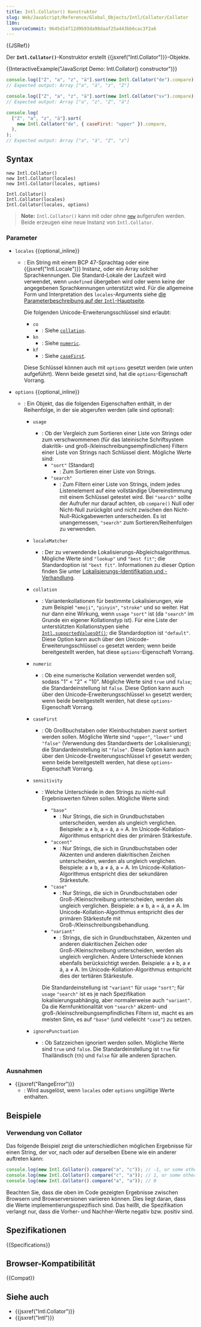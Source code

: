 ```yaml
---
title: Intl.Collator() Konstruktor
slug: Web/JavaScript/Reference/Global_Objects/Intl/Collator/Collator
l10n:
  sourceCommit: 9645d14f12d9b93da98daaf25a443bb6cac3f2a6
---
```


{{JSRef}}

Der **`Intl.Collator()`**-Konstruktor erstellt {{jsxref("Intl.Collator")}}-Objekte.

{{InteractiveExample("JavaScript Demo: Intl.Collator() constructor")}}

```js interactive-example
console.log(["Z", "a", "z", "ä"].sort(new Intl.Collator("de").compare));
// Expected output: Array ["a", "ä", "z", "Z"]

console.log(["Z", "a", "z", "ä"].sort(new Intl.Collator("sv").compare));
// Expected output: Array ["a", "z", "Z", "ä"]

console.log(
  ["Z", "a", "z", "ä"].sort(
    new Intl.Collator("de", { caseFirst: "upper" }).compare,
  ),
);
// Expected output: Array ["a", "ä", "Z", "z"]
```

## Syntax

```js-nolint
new Intl.Collator()
new Intl.Collator(locales)
new Intl.Collator(locales, options)

Intl.Collator()
Intl.Collator(locales)
Intl.Collator(locales, options)
```

> **Note:** `Intl.Collator()` kann mit oder ohne [`new`](/de/docs/Web/JavaScript/Reference/Operators/new) aufgerufen werden. Beide erzeugen eine neue Instanz von `Intl.Collator`.

### Parameter

- `locales` {{optional_inline}}

  - : Ein String mit einem BCP 47-Sprachtag oder eine {{jsxref("Intl.Locale")}} Instanz, oder ein Array solcher Sprachkennungen. Die Standard-Lokale der Laufzeit wird verwendet, wenn `undefined` übergeben wird oder wenn keine der angegebenen Sprachkennungen unterstützt wird. Für die allgemeine Form und Interpretation des `locales`-Arguments siehe [die Parameterbeschreibung auf der `Intl`-Hauptseite](/de/docs/Web/JavaScript/Reference/Global_Objects/Intl#locales_argument).

    Die folgenden Unicode-Erweiterungsschlüssel sind erlaubt:

    - `co`
      - : Siehe [`collation`](#collation).
    - `kn`
      - : Siehe [`numeric`](#numeric).
    - `kf`
      - : Siehe [`caseFirst`](#casefirst).

    Diese Schlüssel können auch mit `options` gesetzt werden (wie unten aufgeführt). Wenn beide gesetzt sind, hat die `options`-Eigenschaft Vorrang.

- `options` {{optional_inline}}

  - : Ein Objekt, das die folgenden Eigenschaften enthält, in der Reihenfolge, in der sie abgerufen werden (alle sind optional):

    - `usage`
      - : Ob der Vergleich zum Sortieren einer Liste von Strings oder zum verschwommenen (für das lateinische Schriftsystem diakritik- und groß-/kleinschreibungsempfindlichen) Filtern einer Liste von Strings nach Schlüssel dient. Mögliche Werte sind:
        - `"sort"` (Standard)
          - : Zum Sortieren einer Liste von Strings.
        - `"search"`
          - : Zum Filtern einer Liste von Strings, indem jedes Listenelement auf eine vollständige Übereinstimmung mit einem Schlüssel getestet wird. Bei `"search"` sollte der Aufrufer nur darauf achten, ob `compare()` Null oder Nicht-Null zurückgibt und nicht zwischen den Nicht-Null-Rückgabewerten unterscheiden. Es ist unangemessen, `"search"` zum Sortieren/Reihenfolgen zu verwenden.
    - `localeMatcher`
      - : Der zu verwendende Lokalisierungs-Abgleichsalgorithmus. Mögliche Werte sind `"lookup"` und `"best fit"`; die Standardoption ist `"best fit"`. Informationen zu dieser Option finden Sie unter [Lokalisierungs-Identifikation und -Verhandlung](/de/docs/Web/JavaScript/Reference/Global_Objects/Intl#locale_identification_and_negotiation).
    - `collation`
      - : Variantenkollationen für bestimmte Lokalisierungen, wie zum Beispiel `"emoji"`, `"pinyin"`, `"stroke"` und so weiter. Hat nur dann eine Wirkung, wenn `usage` `"sort"` ist (da `"search"` im Grunde ein eigener Kollationstyp ist). Für eine Liste der unterstützten Kollationstypen siehe [`Intl.supportedValuesOf()`](/de/docs/Web/JavaScript/Reference/Global_Objects/Intl/supportedValuesOf#supported_collation_types); die Standardoption ist `"default"`. Diese Option kann auch über den Unicode-Erweiterungsschlüssel `co` gesetzt werden; wenn beide bereitgestellt werden, hat diese `options`-Eigenschaft Vorrang.
    - `numeric`
      - : Ob eine numerische Kollation verwendet werden soll, sodass "1" < "2" < "10". Mögliche Werte sind `true` und `false`; die Standardeinstellung ist `false`. Diese Option kann auch über den Unicode-Erweiterungsschlüssel `kn` gesetzt werden; wenn beide bereitgestellt werden, hat diese `options`-Eigenschaft Vorrang.
    - `caseFirst`
      - : Ob Großbuchstaben oder Kleinbuchstaben zuerst sortiert werden sollen. Mögliche Werte sind `"upper"`, `"lower"` und `"false"` (Verwendung des Standardwerts der Lokalisierung); die Standardeinstellung ist `"false"`. Diese Option kann auch über den Unicode-Erweiterungsschlüssel `kf` gesetzt werden; wenn beide bereitgestellt werden, hat diese `options`-Eigenschaft Vorrang.
    - `sensitivity`

      - : Welche Unterschiede in den Strings zu nicht-null Ergebniswerten führen sollen. Mögliche Werte sind:

        - `"base"`
          - : Nur Strings, die sich in Grundbuchstaben unterscheiden, werden als ungleich verglichen. Beispiele: a ≠ b, a = á, a = A. Im Unicode-Kollation-Algorithmus entspricht dies der primären Stärkestufe.
        - `"accent"`
          - : Nur Strings, die sich in Grundbuchstaben oder Akzenten und anderen diakritischen Zeichen unterscheiden, werden als ungleich verglichen. Beispiele: a ≠ b, a ≠ á, a = A. Im Unicode-Kollation-Algorithmus entspricht dies der sekundären Stärkestufe.
        - `"case"`
          - : Nur Strings, die sich in Grundbuchstaben oder Groß-/Kleinschreibung unterscheiden, werden als ungleich verglichen. Beispiele: a ≠ b, a = á, a ≠ A. Im Unicode-Kollation-Algorithmus entspricht dies der primären Stärkestufe mit Groß-/Kleinschreibungsbehandlung.
        - `"variant"`
          - : Strings, die sich in Grundbuchstaben, Akzenten und anderen diakritischen Zeichen oder Groß-/Kleinschreibung unterscheiden, werden als ungleich verglichen. Andere Unterschiede können ebenfalls berücksichtigt werden. Beispiele: a ≠ b, a ≠ á, a ≠ A. Im Unicode-Kollation-Algorithmus entspricht dies der tertiären Stärkestufe.

        Die Standardeinstellung ist `"variant"` für `usage` `"sort"`; für `usage` `"search"` ist es je nach Spezifikation lokalisierungsabhängig, aber normalerweise auch `"variant"`. Da die Kernfunktionalität von `"search"` akzent- und groß-/kleinschreibungsempfindliches Filtern ist, macht es am meisten Sinn, es auf `"base"` (und vielleicht `"case"`) zu setzen.

    - `ignorePunctuation`
      - : Ob Satzzeichen ignoriert werden sollen. Mögliche Werte sind `true` und `false`. Die Standardeinstellung ist `true` für Thailändisch (`th`) und `false` für alle anderen Sprachen.

### Ausnahmen

- {{jsxref("RangeError")}}
  - : Wird ausgelöst, wenn `locales` oder `options` ungültige Werte enthalten.

## Beispiele

### Verwendung von Collator

Das folgende Beispiel zeigt die unterschiedlichen möglichen Ergebnisse für einen String, der vor, nach oder auf derselben Ebene wie ein anderer auftreten kann:

```js
console.log(new Intl.Collator().compare("a", "c")); // -1, or some other negative value
console.log(new Intl.Collator().compare("c", "a")); // 1, or some other positive value
console.log(new Intl.Collator().compare("a", "a")); // 0
```

Beachten Sie, dass die oben im Code gezeigten Ergebnisse zwischen Browsern und Browserversionen variieren können. Dies liegt daran, dass die Werte implementierungsspezifisch sind. Das heißt, die Spezifikation verlangt nur, dass die Vorher- und Nachher-Werte negativ bzw. positiv sind.

## Spezifikationen

{{Specifications}}

## Browser-Kompatibilität

{{Compat}}

## Siehe auch

- {{jsxref("Intl.Collator")}}
- {{jsxref("Intl")}}
